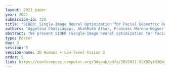 ```yaml
---
layout: 2021_paper
year: 2021
submission-id: 328
title: "SIDER: Single-Image Neural Optimization for Facial Geometric Detail Recovery"
authors: "Aggelina Chatziagapi, ShahRukh Athar, Francesc Moreno-Noguer and Dimitris Samaras"
abstract: "We present SIDER (Single-Image neural optimization for facial geometric DEtail Recovery), a novel photometric optimization method that recovers detailed facial geometry from a single image in an unsupervised manner. Inspired by classical techniques of coarse-to-fine optimization and recent advances in implicit neural representations of 3D shape, SIDER combines a geometry prior based on statistical models and Signed Distance Functions (SDFs) to recover facial details from single images. First, it estimates a coarse geometry using a morphable model represented as an SDF. Next, it reconstructs facial geometry details by optimizing a photometric loss with respect to the ground-truth image. In contrast to prior work, SIDER does not rely on any dataset priors and does not require additional supervision from multiple views, lighting changes or ground truth 3D shape. Extensive qualitative and quantitative evaluation demonstrates that our method achieves state-of-the-art on facial geometric detail recovery, using only a single in-the-wild image."
type: Poster
day: 3
session: 5
session-name: 3D Humans + Low-level Vision 3
order: 5
link: https://conferences.computer.org/3dvpub/pdfs/3DV2021-5lXBZyiG3QAsRBKXHIjqU8/268800a815/268800a815.pdf
---
```


